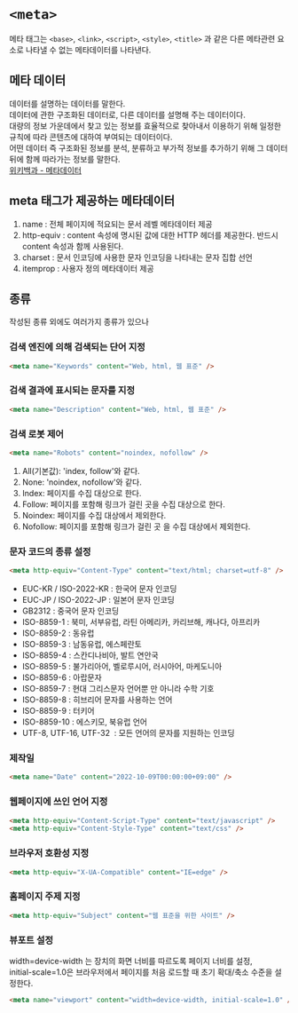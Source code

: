 # `<meta>`

메타 태그는 `<base>`, `<link>`, `<script>`, `<style>`, `<title>` 과 같은 다른 메타관련 요소로 나타낼 수 없는 메타데이터를 나타낸다.

## 메타 데이터
데이터를 설명하는 데이터를 말한다.<br>
데이터에 관한 구조화된 데이터로, 다른 데이터를 설명해 주는 데이터이다.<br>
대량의 정보 가운데에서 찾고 있는 정보를 효율적으로 찾아내서 이용하기 위해 일정한 규칙에 따라 콘텐츠에 대하여 부여되는 데이터이다.<br>
어떤 데이터 즉 구조화된 정보를 분석, 분류하고 부가적 정보를 추가하기 위해 그 데이터 뒤에 함께 따라가는 정보를 말한다.<br>
[위키백과 - 메타데이터](https://ko.wikipedia.org/wiki/%EB%A9%94%ED%83%80%EB%8D%B0%EC%9D%B4%ED%84%B0)

## meta 태그가 제공하는 메타데이터
1. name : 전체 페이지에 적요되는 문서 레벨 메타데이터 제공
2. http-equiv : content 속성에 명시된 값에 대한 HTTP 헤더를 제공한다. 반드시 content 속성과 함께 사용된다.
3. charset : 문서 인코딩에 사용한 문자 인코딩을 나타내는 문자 집합 선언
4. itemprop : 사용자 정의 메타데이터 제공

### 

## 종류

작성된 종류 외에도 여러가지 종류가 있으나 

### 검색 엔진에 의해 검색되는 단어 지정
```html
<meta name="Keywords" content="Web, html, 웹 표준" />
```

### 검색 결과에 표시되는 문자를 지정
```html
<meta name="Description" content="Web, html, 웹 표준" />
```

### 검색 로봇 제어
```html
<meta name="Robots" content="noindex, nofollow" />
```

1. All(기본값): 'index, follow'와 같다.
2. None: 'noindex, nofollow'와 같다.
3. Index: 페이지를 수집 대상으로 한다.
4. Follow: 페이지를 포함해 링크가 걸린 곳을 수집 대상으로 한다.
5. Noindex: 페이지를 수집 대상에서 제외한다.
6. Nofollow: 페이지를 포함해 링크가 걸린 곳 을 수집 대상에서 제외한다.

### 문자 코드의 종류 설정

```html
<meta http-equiv="Content-Type" content="text/html; charset=utf-8" />
```

- EUC-KR / ISO-2022-KR : 한국어 문자 인코딩
- EUC-JP / ISO-2022-JP : 일본어 문자 인코딩
- GB2312 : 중국어 문자 인코딩
- ISO-8859-1 : 북미, 서부유럽, 라틴 아메리카, 카리브해, 캐나다, 아프리카
- ISO-8859-2 : 동유럽
- ISO-8859-3 : 남동유럽, 에스페란토
- ISO-8859-4 : 스칸디나비아, 발트 연안국
- ISO-8859-5 : 불가리아어, 벨로루시어, 러시아어, 마케도니아
- ISO-8859-6 : 아랍문자
- ISO-8859-7 : 현대 그리스문자 언어뿐 만 아니라 수학 기호
- ISO-8859-8 : 히브리어 문자를 사용하는 언어
- ISO-8859-9 : 터키어
- ISO-8859-10 : 에스키모, 북유럽 언어
- UTF-8, UTF-16, UTF-32  : 모든 언어의 문자를 지원하는 인코딩

### 제작일
```html
<meta name="Date" content="2022-10-09T00:00:00+09:00" />
```

### 웹페이지에 쓰인 언어 지정
```html
<meta http-equiv="Content-Script-Type" content="text/javascript" />
<meta http-equiv="Content-Style-Type" content="text/css" />
```

### 브라우저 호환성 지정
```html
<meta http-equiv="X-UA-Compatible" content="IE=edge" />
```

### 홈페이지 주제 지정
```html
<meta http-equiv="Subject" content="웹 표준을 위한 사이트" />
```

### 뷰포트 설정
width=device-width 는 장치의 화면 너비를 따르도록 페이지 너비를 설정,<br>
initial-scale=1.0은 브라우저에서 페이지를 처음 로드할 때 초기 확대/축소 수준을 설정한다.
```html
<meta name="viewport" content="width=device-width, initial-scale=1.0" />
```